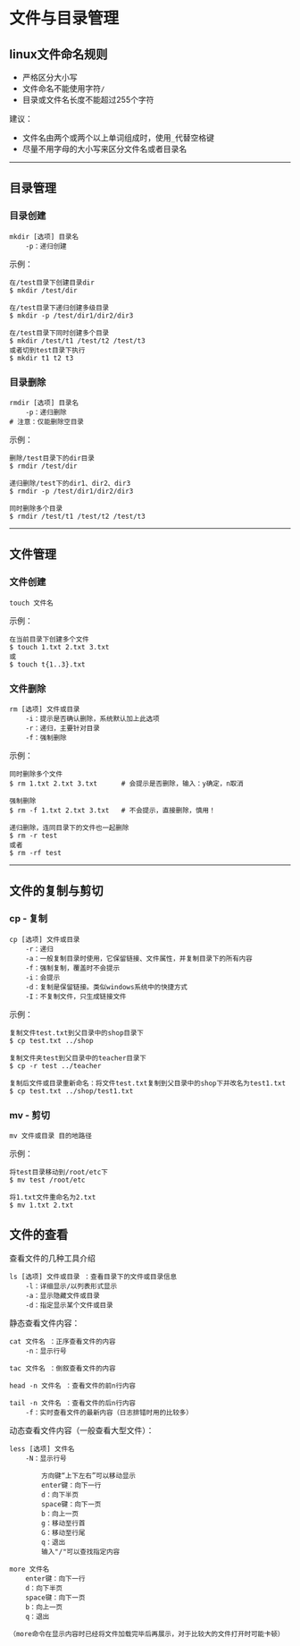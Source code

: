 # 文件与目录管理
## linux文件命名规则
- 严格区分大小写
- 文件命名不能使用字符`/`
- 目录或文件名长度不能超过255个字符 

建议：     
- 文件名由两个或两个以上单词组成时，使用`_`代替空格键     
- 尽量不用字母的大小写来区分文件名或者目录名
---
## 目录管理
### 目录创建
```
mkdir [选项] 目录名
    -p：递归创建
```
示例：
```
在/test目录下创建目录dir
$ mkdir /test/dir

在/test目录下递归创建多级目录
$ mkdir -p /test/dir1/dir2/dir3

在/test目录下同时创建多个目录
$ mkdir /test/t1 /test/t2 /test/t3
或者切到test目录下执行
$ mkdir t1 t2 t3
```
### 目录删除
```
rmdir [选项] 目录名
    -p：递归删除
# 注意：仅能删除空目录
```
示例：
```
删除/test目录下的dir目录
$ rmdir /test/dir

递归删除/test下的dir1、dir2、dir3
$ rmdir -p /test/dir1/dir2/dir3

同时删除多个目录
$ rmdir /test/t1 /test/t2 /test/t3
```
---
## 文件管理
### 文件创建
```
touch 文件名
```
示例：
```
在当前目录下创建多个文件
$ touch 1.txt 2.txt 3.txt
或
$ touch t{1..3}.txt
```

### 文件删除
```
rm [选项] 文件或目录
    -i：提示是否确认删除，系统默认加上此选项
    -r：递归，主要针对目录
    -f：强制删除
```
示例：
```
同时删除多个文件
$ rm 1.txt 2.txt 3.txt      # 会提示是否删除，输入：y确定，n取消

强制删除
$ rm -f 1.txt 2.txt 3.txt   # 不会提示，直接删除，慎用！

递归删除，连同目录下的文件也一起删除
$ rm -r test
或者
$ rm -rf test
```
---
## 文件的复制与剪切

### cp - 复制
```
cp [选项] 文件或目录
    -r：递归
    -a：一般复制目录时使用，它保留链接、文件属性，并复制目录下的所有内容
    -f：强制复制，覆盖时不会提示
    -i：会提示
    -d：复制是保留链接。类似windows系统中的快捷方式
    -I：不复制文件，只生成链接文件
```
示例：
```
复制文件test.txt到父目录中的shop目录下
$ cp test.txt ../shop

复制文件夹test到父目录中的teacher目录下
$ cp -r test ../teacher

复制后文件或目录重新命名：将文件test.txt复制到父目录中的shop下并改名为test1.txt
$ cp test.txt ../shop/test1.txt
```

### mv - 剪切
```
mv 文件或目录 目的地路径
```
示例：
```
将test目录移动到/root/etc下
$ mv test /root/etc

将1.txt文件重命名为2.txt
$ mv 1.txt 2.txt
```

## 文件的查看
查看文件的几种工具介绍
```
ls [选项] 文件或目录 ：查看目录下的文件或目录信息
    -l：详细显示/以列表形式显示
    -a：显示隐藏文件或目录
    -d：指定显示某个文件或目录
```
静态查看文件内容：
```
cat 文件名 ：正序查看文件的内容
    -n：显示行号

tac 文件名 ：倒叙查看文件的内容

head -n 文件名 ：查看文件的前n行内容

tail -n 文件名 ：查看文件的后n行内容
    -f：实时查看文件的最新内容（日志排错时用的比较多）
```
动态查看文件内容（一般查看大型文件）：

```
less [选项] 文件名
    -N：显示行号

        方向键“上下左右”可以移动显示
        enter键：向下一行
        d：向下半页
        space键：向下一页
        b：向上一页
        g：移动至行首
        G：移动至行尾
        q：退出
        输入"/"可以查找指定内容
```
```
more 文件名
    enter键：向下一行
    d：向下半页
    space键：向下一页
    b：向上一页
    q：退出

（more命令在显示内容时已经将文件加载完毕后再展示，对于比较大的文件打开时可能卡顿）
```

